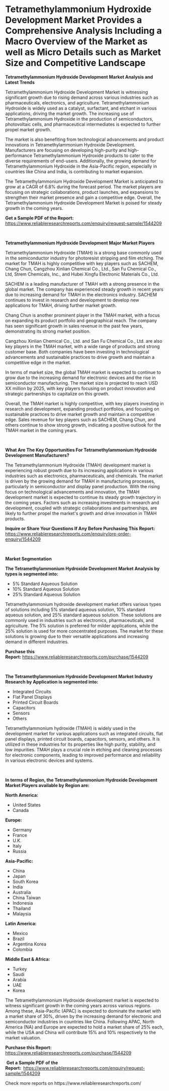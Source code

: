 <p><h1>Tetramethylammonium Hydroxide Development Market Provides a Comprehensive Analysis Including a Macro Overview of the Market as well as Micro Details such as Market Size and Competitive Landscape</h1></p><p><strong>Tetramethylammonium Hydroxide Development Market Analysis and Latest Trends</strong></p>
<p><p>Tetramethylammonium Hydroxide Development Market is witnessing significant growth due to rising demand across various industries such as pharmaceuticals, electronics, and agriculture. Tetramethylammonium Hydroxide is widely used as a catalyst, surfactant, and etchant in various applications, driving the market growth. The increasing use of Tetramethylammonium Hydroxide in the production of semiconductors, photovoltaic cells, and pharmaceutical intermediates is expected to further propel market growth.</p><p>The market is also benefiting from technological advancements and product innovations in Tetramethylammonium Hydroxide Development. Manufacturers are focusing on developing high-purity and high-performance Tetramethylammonium Hydroxide products to cater to the diverse requirements of end-users. Additionally, the growing demand for Tetramethylammonium Hydroxide in the Asia-Pacific region, especially in countries like China and India, is contributing to market expansion.</p><p>The Tetramethylammonium Hydroxide Development Market is anticipated to grow at a CAGR of 6.8% during the forecast period. The market players are focusing on strategic collaborations, product launches, and expansions to strengthen their market presence and gain a competitive edge. Overall, the Tetramethylammonium Hydroxide Development Market is poised for steady growth in the coming years.</p></p>
<p><strong>Get a Sample PDF of the Report:&nbsp;</strong> <a href="https://www.reliableresearchreports.com/enquiry/request-sample/1544209">https://www.reliableresearchreports.com/enquiry/request-sample/1544209</a></p>
<p>&nbsp;</p>
<p><strong>Tetramethylammonium Hydroxide Development Major Market Players</strong></p>
<p><p>Tetramethylammonium Hydroxide (TMAH) is a strong base commonly used in the semiconductor industry for photoresist stripping and film etching. The market for TMAH is highly competitive with key players such as SACHEM, Chang Chun, Cangzhou Xinlian Chemical Co., Ltd., San Fu Chemical Co., Ltd, Strem Chemicals, Inc., and Hubei Xingfu Electronic Materials Co., Ltd.</p><p>SACHEM is a leading manufacturer of TMAH with a strong presence in the global market. The company has experienced steady growth in recent years due to increasing demand for TMAH in the electronics industry. SACHEM continues to invest in research and development to develop new applications for TMAH, driving further market growth.</p><p>Chang Chun is another prominent player in the TMAH market, with a focus on expanding its product portfolio and geographical reach. The company has seen significant growth in sales revenue in the past few years, demonstrating its strong market position.</p><p>Cangzhou Xinlian Chemical Co., Ltd. and San Fu Chemical Co., Ltd. are also key players in the TMAH market, with a wide range of products and strong customer base. Both companies have been investing in technological advancements and sustainable practices to drive growth and maintain a competitive edge in the market.</p><p>In terms of market size, the global TMAH market is expected to continue to grow due to the increasing demand for electronic devices and the rise in semiconductor manufacturing. The market size is projected to reach USD XX million by 2025, with key players focusing on product innovation and strategic partnerships to capitalize on this growth.</p><p>Overall, the TMAH market is highly competitive, with key players investing in research and development, expanding product portfolios, and focusing on sustainable practices to drive market growth and maintain a competitive edge. Sales revenue for key players such as SACHEM, Chang Chun, and others continue to show strong growth, indicating a positive outlook for the TMAH market in the coming years.</p></p>
<p>&nbsp;</p>
<p><strong>What Are The Key Opportunities For Tetramethylammonium Hydroxide Development Manufacturers?</strong></p>
<p><p>The Tetramethylammonium Hydroxide (TMAH) development market is experiencing robust growth due to its increasing applications in various industries such as electronics, pharmaceuticals, and chemicals. The market is driven by the growing demand for TMAH in manufacturing processes, particularly in semiconductor and display panel production. With the rising focus on technological advancements and innovation, the TMAH development market is expected to continue its steady growth trajectory in the coming years. Factors such as increasing investments in research and development, coupled with strategic collaborations and partnerships, are likely to further propel the market's growth and drive innovation in TMAH products.</p></p>
<p><strong>Inquire or Share Your Questions If Any Before Purchasing This Report:</strong> <a href="https://www.reliableresearchreports.com/enquiry/pre-order-enquiry/1544209">https://www.reliableresearchreports.com/enquiry/pre-order-enquiry/1544209</a></p>
<p>&nbsp;</p>
<p><strong>Market Segmentation</strong></p>
<p><strong>The Tetramethylammonium Hydroxide Development Market Analysis by types is segmented into:</strong></p>
<p><ul><li>5% Standard Aqueous Solution</li><li>10% Standard Aqueous Solution</li><li>25% Standard Aqueous Solution</li></ul></p>
<p><p>Tetramethylammonium hydroxide development market offers various types of solutions including 5% standard aqueous solution, 10% standard aqueous solution, and 25% standard aqueous solution. These solutions are commonly used in industries such as electronics, pharmaceuticals, and agriculture. The 5% solution is preferred for milder applications, while the 25% solution is used for more concentrated purposes. The market for these solutions is growing due to their versatile applications and increasing demand in different industries.</p></p>
<p><strong>Purchase this Report:&nbsp;</strong><a href="https://www.reliableresearchreports.com/purchase/1544209">https://www.reliableresearchreports.com/purchase/1544209</a></p>
<p>&nbsp;</p>
<p><strong>The Tetramethylammonium Hydroxide Development Market Industry Research by Application is segmented into:</strong></p>
<p><ul><li>Integrated Circuits</li><li>Flat Panel Displays</li><li>Printed Circuit Boards</li><li>Capacitors</li><li>Sensors</li><li>Others</li></ul></p>
<p><p>Tetramethylammonium hydroxide (TMAH) is widely used in the development market for various applications such as integrated circuits, flat panel displays, printed circuit boards, capacitors, sensors, and others. It is utilized in these industries for its properties like high purity, stability, and low impurities. TMAH plays a crucial role in etching and cleaning processes for electronic components, leading to improved performance and reliability in various electronic devices and systems.</p></p>
<p>&nbsp;</p>
<p><strong>In terms of Region, the Tetramethylammonium Hydroxide Development Market Players available by Region are:</strong></p>
<p>
    <p> <strong> North America: </strong>
        <ul>
            <li>United States</li>
            <li>Canada</li>
        </ul>
        </p> 
    <p> <strong> Europe: </strong>
        <ul>
            <li>Germany</li>
            <li>France</li>
            <li>U.K.</li>
            <li>Italy</li>
            <li>Russia</li>
        </ul>
        </p> 
    <p> <strong> Asia-Pacific: </strong>
        <ul>
            <li>China</li>
            <li>Japan</li>
            <li>South Korea</li>
            <li>India</li>
            <li>Australia</li>
            <li>China Taiwan</li>
            <li>Indonesia</li>
            <li>Thailand</li>
            <li>Malaysia</li>
        </ul>
        </p> 
    <p> <strong> Latin America: </strong>
        <ul>
            <li>Mexico</li>
            <li>Brazil</li>
            <li>Argentina Korea</li>
            <li>Colombia</li>
        </ul>
        </p> 
    <p> <strong> Middle East & Africa: </strong>
        <ul>
            <li>Turkey</li>
            <li>Saudi</li>
            <li>Arabia</li>
            <li>UAE</li>
            <li>Korea</li>
        </ul>
    </p>
    </p>
<p><p>The Tetramethylammonium Hydroxide development market is expected to witness significant growth in the coming years across various regions. Among these, Asia-Pacific (APAC) is expected to dominate the market with a market share of 30%, driven by the increasing demand for electronic and semiconductor industries in countries like China. Following APAC, North America (NA) and Europe are expected to hold a market share of 25% each, while the USA and China will contribute 15% and 10% respectively to the market valuation.</p></p>
<p><strong>Purchase this Report: </strong><a href="https://www.reliableresearchreports.com/purchase/1544209">https://www.reliableresearchreports.com/purchase/1544209</a></p>
<p>&nbsp;<strong>Get a Sample PDF of the Report:&nbsp;&nbsp;</strong><a href="https://www.reliableresearchreports.com/enquiry/request-sample/1544209">https://www.reliableresearchreports.com/enquiry/request-sample/1544209</a></p>
<p><strong></strong></p>
<p>Check more reports on https://www.reliableresearchreports.com/</p>